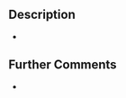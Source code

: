 ## Description

- <!-- List the changes you intend to make within this pull request -->

## Further Comments

- <!-- Any additional notes that help explain the changes within this pull request  -->
